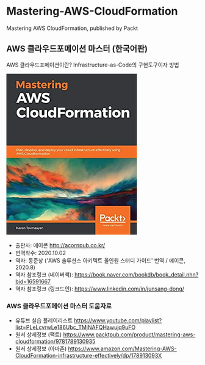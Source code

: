 # Mastering-AWS-CloudFormation
Mastering AWS CloudFormation, published by Packt

## AWS 클라우드포메이션 마스터 (한국어판)
AWS 클라우드포메이션이란?
Infrastructure-as-Code의 구현도구이자 방법

![책 표지 이미지](./mastering-aws-cloudformation-cover-img.jpg)

* 출판사: 에이콘 http://acornpub.co.kr/
* 번역착수: 2020.10.02
* 역자: 동준상 ('AWS 솔루션스 아키텍트 올인원 스터디 가이드' 번역 / 에이콘, 2020.8)
* 역자 참조링크 (네이버책): https://book.naver.com/bookdb/book_detail.nhn?bid=16591667
* 역자 참조링크 (링크드인): https://www.linkedin.com/in/junsang-dong/

### AWS 클라우드포메이션 마스터 도움자료

* 유튜브 실습 플레이리스트 https://www.youtube.com/playlist?list=PLeLcvrwLe186Ubc_TMjNAFQHawujq9uFO
* 원서 상세정보 (팩트) https://www.packtpub.com/product/mastering-aws-cloudformation/9781789130935
* 원서 상세정보 (아마존) https://www.amazon.com/Mastering-AWS-CloudFormation-infrastructure-effectively/dp/178913093X
